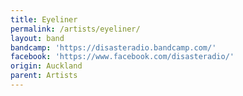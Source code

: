 ```yaml
---
title: Eyeliner
permalink: /artists/eyeliner/
layout: band
bandcamp: 'https://disasteradio.bandcamp.com/'
facebook: 'https://www.facebook.com/disasteradio/'
origin: Auckland
parent: Artists
---
```


